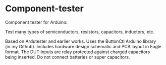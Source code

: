 # Component-tester
Component tester for Arduino:

Test many types of semiconductors, resistors, capacitors, inductors, etc.

Based on Ardutester and earlier works. Uses the ButtonCtl Arduino library (in my Github). Includes hardware design schematic and PCB layout in Eagle format.
The DUT inputs are relay protected against charged capacitors being inserted.
Do not connect batteries or super capacitors.

